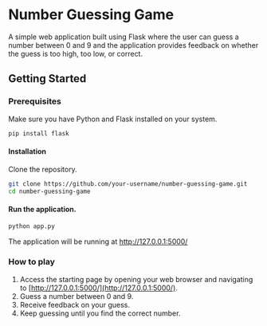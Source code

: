 # Number Guessing Game

A simple web application built using Flask where the user can guess a number between 0 and 9 and the application provides feedback on whether the guess is too high, too low, or correct.

## Getting Started

### Prerequisites

Make sure you have Python and Flask installed on your system.

```bash
pip install flask
```

#### Installation
Clone the repository.

```bash
git clone https://github.com/your-username/number-guessing-game.git
cd number-guessing-game
```

#### Run the application.

```bash
python app.py
```
The application will be running at http://127.0.0.1:5000/

### How to play

1. Access the starting page by opening your web browser and navigating to [http://127.0.0.1:5000/](http://127.0.0.1:5000/).
2. Guess a number between 0 and 9.
3. Receive feedback on your guess.
4. Keep guessing until you find the correct number.
